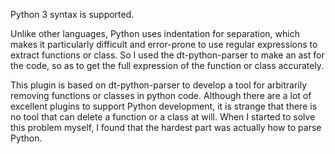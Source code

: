 
Python 3 syntax is supported.

Unlike other languages, Python uses indentation for separation, which makes it particularly difficult and error-prone to use regular expressions to extract functions or class. So I used the dt-python-parser to make an ast for the code, so as to get the full expression of the function or class accurately.

This plugin is based on dt-python-parser to develop a tool for arbitrarily removing functions or classes in python code. Although there are a lot of excellent plugins to support Python development, it is strange that there is no tool that can delete a function or a class at will. When I started to solve this problem myself, I found that the hardest part was actually how to parse Python.


